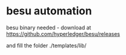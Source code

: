 # besu automation

besu binary needed - download at https://github.com/hyperledger/besu/releases

and fill the folder ./templates/lib/
